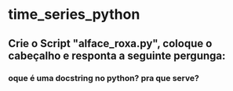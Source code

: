 # time_series_python

## Crie o Script "alface_roxa.py", coloque o cabeçalho e responta a seguinte pergunga:

### oque é uma docstring no python? pra que serve?

